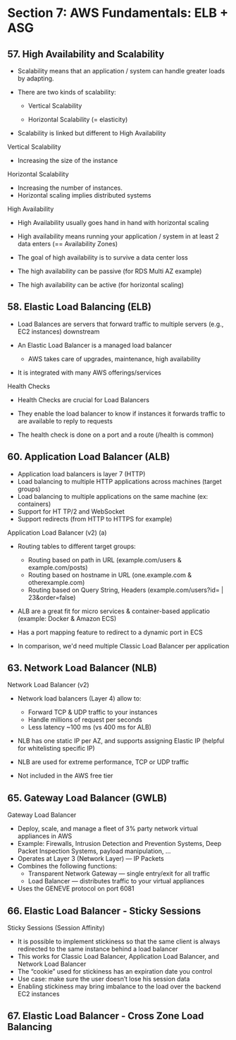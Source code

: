 # Section 7: AWS Fundamentals: ELB + ASG

## 57. High Availability and Scalability

- Scalability means that an application / system can handle greater loads
  by adapting.

- There are two kinds of scalability:

  - Vertical Scalability

  - Horizontal Scalability (= elasticity)

- Scalability is linked but different to High Availability

Vertical Scalability

- Increasing the size of the instance

Horizontal Scalability

- Increasing the number of instances.
- Horizontal scaling implies distributed systems

High Availability

- High Availability usually goes hand in hand with horizontal scaling
- High availability means running your application / system in at least 2 data enters (== Availability Zones)
- The goal of high availability is to survive a data center loss

- The high availability can be passive (for RDS Multi AZ example)
- The high availability can be active (for horizontal scaling)

## 58. Elastic Load Balancing (ELB)

- Load Balances are servers that forward traffic to multiple servers (e.g., EC2 instances) downstream

- An Elastic Load Balancer is a managed load balancer

  - AWS takes care of upgrades, maintenance, high availability

- It is integrated with many AWS offerings/services

Health Checks

- Health Checks are crucial for Load Balancers

- They enable the load balancer to know if instances it forwards traffic to are available to reply to requests

- The health check is done on a port and a route (/health is common)

## 60. Application Load Balancer (ALB)

- Application load balancers is layer 7 (HTTP)
- Load balancing to multiple HTTP applications across machines (target groups)
- Load balancing to multiple applications on the same machine (ex: containers)
- Support for HT TP/2 and WebSocket
- Support redirects (from HTTP to HTTPS for example)

Application Load Balancer (v2) (a)

- Routing tables to different target groups:

  - Routing based on path in URL (example.com/users & example.com/posts)
  - Routing based on hostname in URL (one.example.com & otherexample.com)
  - Routing based on Query String, Headers (example.com/users?id= | 23&order=false)

- ALB are a great fit for micro services & container-based applicatio (example: Docker & Amazon ECS)

- Has a port mapping feature to redirect to a dynamic port in ECS

- In comparison, we'd need multiple Classic Load Balancer per application

## 63. Network Load Balancer (NLB)

Network Load Balancer (v2)

- Network load balancers (Layer 4) allow to:

  - Forward TCP & UDP traffic to your instances
  - Handle millions of request per seconds
  - Less latency ~100 ms (vs 400 ms for ALB)

- NLB has one static IP per AZ, and supports assigning Elastic IP (helpful for whitelisting specific IP)
- NLB are used for extreme performance, TCP or UDP traffic
- Not included in the AWS free tier

## 65. Gateway Load Balancer (GWLB)

Gateway Load Balancer

- Deploy, scale, and manage a fleet of 3% party network virtual appliances in AWS
- Example: Firewalls, Intrusion Detection and Prevention Systems, Deep Packet Inspection Systems, payload manipulation, ...
- Operates at Layer 3 (Network Layer) — IP Packets
- Combines the following functions:
  - Transparent Network Gateway — single entry/exit for all traffic
  - Load Balancer — distributes traffic to your virtual appliances
- Uses the GENEVE protocol on port 6081

## 66. Elastic Load Balancer - Sticky Sessions

Sticky Sessions (Session Affinity)

- It is possible to implement stickiness so that the same client is always redirected to the same instance behind a load balancer
- This works for Classic Load Balancer, Application Load Balancer, and Network Load Balancer
- The “cookie” used for stickiness has an expiration date you control
- Use case: make sure the user doesn’t lose his session data
- Enabling stickiness may bring imbalance to the load over the backend EC2 instances

## 67. Elastic Load Balancer - Cross Zone Load Balancing

